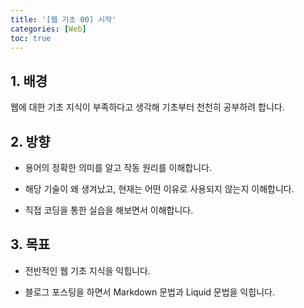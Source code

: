 ```yaml
---
title: '[웹 기초 00] 시작'
categories: [Web]
toc: true
---
```


## 1. 배경

웹에 대한 기초 지식이 부족하다고 생각해 기초부터 천천히 공부하려 합니다.

## 2. 방향

* 용어의 정확한 의미를 알고 작동 원리를 이해합니다.

* 해당 기술이 왜 생겨났고, 현재는 어떤 이유로 사용되지 않는지 이해합니다.

* 직접 코딩을 통한 실습을 해보면서 이해합니다.

## 3. 목표

* 전반적인 웹 기초 지식을 익힙니다.

* 블로그 포스팅을 하면서 Markdown 문법과 Liquid 문법을 익힙니다.